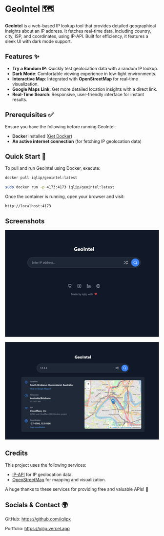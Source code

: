 # GeoIntel 🗺️  

**GeoIntel** is a web-based IP lookup tool that provides detailed geographical insights about an IP address. It fetches real-time data, including country, city, ISP, and coordinates, using IP-API. Built for efficiency, it features a sleek UI with dark mode support.  

## Features ✨  

- **Try a Random IP**: Quickly test geolocation data with a random IP lookup.  
- **Dark Mode**: Comfortable viewing experience in low-light environments.  
- **Interactive Map**: Integrated with **OpenStreetMap** for real-time visualization.  
- **Google Maps Link**: Get more detailed location insights with a direct link.  
- **Real-Time Search**: Responsive, user-friendly interface for instant results.  

## Prerequisites ✅  

Ensure you have the following before running GeoIntel:  

- **Docker** installed ([Get Docker](https://docs.docker.com/get-docker/))  
- **An active internet connection** (for fetching IP geolocation data)  

## Quick Start 🚀  

To pull and run GeoIntel using Docker, execute:  

```bash
docker pull iqlip/geointel:latest
```

```bash
sudo docker run -p 4173:4173 iqlip/geointel:latest
```

Once the container is running, open your browser and visit:  

```
http://localhost:4173
```

## Screenshots

![FirstView](images/landing.png)

![Info](images/map.png)

## Credits

This project uses the following services:

- [IP-API](https://ip-api.com/) for IP geolocation data.
- [OpenStreetMap](https://www.openstreetmap.org/) for mapping and visualization.

A huge thanks to these services for providing free and valuable APIs! 🙌


## Socials & Contact 🌍
GitHub: https://github.com/iqlipx

Portfolio: https://iqlip.vercel.app

